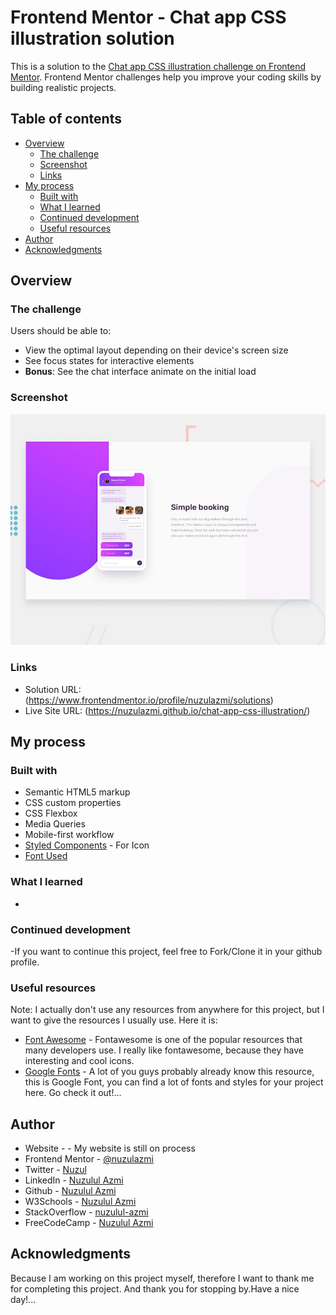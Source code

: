# Frontend Mentor - Chat app CSS illustration solution

This is a solution to the [Chat app CSS illustration challenge on Frontend Mentor](https://www.frontendmentor.io/challenges/chat-app-css-illustration-O5auMkFqY). Frontend Mentor challenges help you improve your coding skills by building realistic projects. 

## Table of contents

- [Overview](#overview)
  - [The challenge](#the-challenge)
  - [Screenshot](#screenshot)
  - [Links](#links)
- [My process](#my-process)
  - [Built with](#built-with)
  - [What I learned](#what-i-learned)
  - [Continued development](#continued-development)
  - [Useful resources](#useful-resources)
- [Author](#author)
- [Acknowledgments](#acknowledgments)

## Overview

### The challenge

Users should be able to:

- View the optimal layout depending on their device's screen size
- See focus states for interactive elements
- **Bonus**: See the chat interface animate on the initial load


### Screenshot

![Website Preview Example](.//design/desktop-preview.jpg)

### Links

- Solution URL: (https://www.frontendmentor.io/profile/nuzulazmi/solutions)
- Live Site URL: (https://nuzulazmi.github.io/chat-app-css-illustration/)

## My process

### Built with

- Semantic HTML5 markup
- CSS custom properties
- CSS Flexbox
- Media Queries
- Mobile-first workflow
- [Styled Components](https://kit.fontawesome.com) - For Icon
- [Font Used](https://fonts.googleapis.com)

### What I learned

-

### Continued development

-If you want to continue this project, feel free to Fork/Clone it in your github profile.

### Useful resources

Note: I actually don't use any resources from anywhere for this project, but I want to give the resources I usually use. 
Here it is:

- [Font Awesome](https://fontawesome.com/icons) - Fontawesome is one of the popular resources that many developers use. I really like fontawesome, because they have interesting and cool icons.
- [Google Fonts](https://fonts.google.com/) - A lot of you guys probably already know this resource, this is Google Font, you can find a lot of fonts and styles for your project here. Go check it out!...

## Author

- Website - []() - My website is still on process
- Frontend Mentor - [@nuzulazmi](https://www.frontendmentor.io/profile/nuzulazmi)
- Twitter - [Nuzul](https://twitter.com/Nuzuelazmy)
- LinkedIn - [Nuzulul Azmi](https://www.linkedin.com/in/nuzuel-azmy-392490246/)
- Github - [Nuzulul Azmi](https://github.com/nuzulazmi)
- W3Schools - [Nuzulul Azmi](https://www.w3profile.com/Nuzulul_Azmi)
- StackOverflow - [nuzulul-azmi](https://stackoverflow.com/users/20308624/nuzulul-azmi)
- FreeCodeCamp - [Nuzulul Azmi](https://www.freecodecamp.org/fccb299c7c7-1716-4665-9d41-3b6ea74a4eed)

## Acknowledgments

Because I am working on this project myself, therefore I want to thank me for completing this project.
And thank you for stopping by.Have a nice day!...
